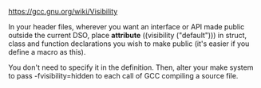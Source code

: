 https://gcc.gnu.org/wiki/Visibility


In your header files, wherever you want an interface or API made public outside the current DSO, place __attribute__ ((visibility ("default")))
in struct, class and function declarations you wish to make public (it's easier if you define a macro as this).

You don't need to specify it in the definition. Then, alter your make system to pass -fvisibility=hidden to each call of GCC compiling a source file.